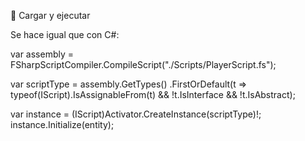 ﻿🔹 Cargar y ejecutar

Se hace igual que con C#:

var assembly = FSharpScriptCompiler.CompileScript("./Scripts/PlayerScript.fs");

var scriptType = assembly.GetTypes()
    .FirstOrDefault(t => typeof(IScript).IsAssignableFrom(t) && !t.IsInterface && !t.IsAbstract);

var instance = (IScript)Activator.CreateInstance(scriptType)!;
instance.Initialize(entity);
